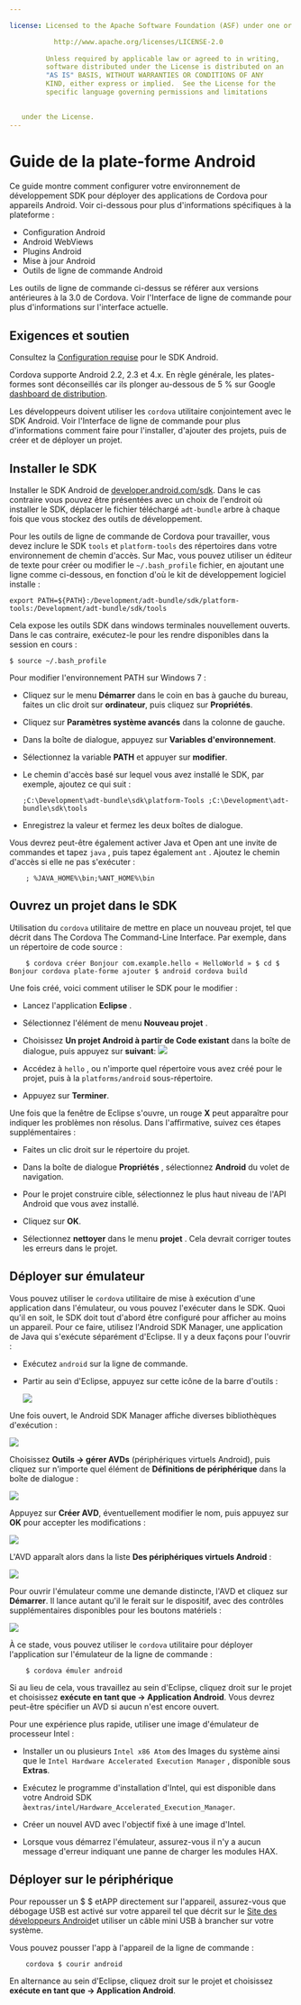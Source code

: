 ```yaml
---

license: Licensed to the Apache Software Foundation (ASF) under one or more contributor license agreements. See the NOTICE file distributed with this work for additional information regarding copyright ownership. The ASF licenses this file to you under the Apache License, Version 2.0 (the "License"); you may not use this file except in compliance with the License. You may obtain a copy of the License at

           http://www.apache.org/licenses/LICENSE-2.0
    
         Unless required by applicable law or agreed to in writing,
         software distributed under the License is distributed on an
         "AS IS" BASIS, WITHOUT WARRANTIES OR CONDITIONS OF ANY
         KIND, either express or implied.  See the License for the
         specific language governing permissions and limitations
    

   under the License.
---
```


# Guide de la plate-forme Android

Ce guide montre comment configurer votre environnement de développement SDK pour déployer des applications de Cordova pour appareils Android. Voir ci-dessous pour plus d'informations spécifiques à la plateforme :

*   Configuration Android
*   Android WebViews
*   Plugins Android
*   Mise à jour Android
*   Outils de ligne de commande Android

Les outils de ligne de commande ci-dessus se référer aux versions antérieures à la 3.0 de Cordova. Voir l'Interface de ligne de commande pour plus d'informations sur l'interface actuelle.

## Exigences et soutien

Consultez la [Configuration requise][1] pour le SDK Android.

 [1]: http://developer.android.com/sdk/index.html

Cordova supporte Android 2.2, 2.3 et 4.x. En règle générale, les plates-formes sont déconseillés car ils plonger au-dessous de 5 % sur Google [dashboard de distribution][2].

 [2]: http://developer.android.com/about/dashboards/index.html

<!--
NOTE, doc said:
- Android 2.1 (Deprecated May 2013)
- Android 3.x (Deprecated May 2013)
-->

Les développeurs doivent utiliser les `cordova` utilitaire conjointement avec le SDK Android. Voir l'Interface de ligne de commande pour plus d'informations comment faire pour l'installer, d'ajouter des projets, puis de créer et de déployer un projet.

## Installer le SDK

Installer le SDK Android de [developer.android.com/sdk][3]. Dans le cas contraire vous pouvez être présentées avec un choix de l'endroit où installer le SDK, déplacer le fichier téléchargé `adt-bundle` arbre à chaque fois que vous stockez des outils de développement.

 [3]: http://developer.android.com/sdk/

Pour les outils de ligne de commande de Cordova pour travailler, vous devez inclure le SDK `tools` et `platform-tools` des répertoires dans votre environnement de chemin d'accès. Sur Mac, vous pouvez utiliser un éditeur de texte pour créer ou modifier le `~/.bash_profile` fichier, en ajoutant une ligne comme ci-dessous, en fonction d'où le kit de développement logiciel installe :

    export PATH=${PATH}:/Development/adt-bundle/sdk/platform-tools:/Development/adt-bundle/sdk/tools
    

Cela expose les outils SDK dans windows terminales nouvellement ouverts. Dans le cas contraire, exécutez-le pour les rendre disponibles dans la session en cours :

    $ source ~/.bash_profile
    

Pour modifier l'environnement PATH sur Windows 7 :

*   Cliquez sur le menu **Démarrer** dans le coin en bas à gauche du bureau, faites un clic droit sur **ordinateur**, puis cliquez sur **Propriétés**.

*   Cliquez sur **Paramètres système avancés** dans la colonne de gauche.

*   Dans la boîte de dialogue, appuyez sur **Variables d'environnement**.

*   Sélectionnez la variable **PATH** et appuyer sur **modifier**.

*   Le chemin d'accès basé sur lequel vous avez installé le SDK, par exemple, ajoutez ce qui suit :
    
        ;C:\Development\adt-bundle\sdk\platform-Tools ;C:\Development\adt-bundle\sdk\tools
        

*   Enregistrez la valeur et fermez les deux boîtes de dialogue.

Vous devrez peut-être également activer Java et Open ant une invite de commandes et tapez `java` , puis tapez également `ant` . Ajoutez le chemin d'accès si elle ne pas s'exécuter :

        ; %JAVA_HOME%\bin;%ANT_HOME%\bin
    

## Ouvrez un projet dans le SDK

Utilisation du `cordova` utilitaire de mettre en place un nouveau projet, tel que décrit dans The Cordova The Command-Line Interface. Par exemple, dans un répertoire de code source :

        $ cordova créer Bonjour com.example.hello « HelloWorld » $ cd $ Bonjour cordova plate-forme ajouter $ android cordova build
    

Une fois créé, voici comment utiliser le SDK pour le modifier :

*   Lancez l'application **Eclipse** .

*   Sélectionnez l'élément de menu **Nouveau projet** .

*   Choisissez **Un projet Android à partir de Code existant** dans la boîte de dialogue, puis appuyez sur **suivant**: ![][4]

*   Accédez à `hello` , ou n'importe quel répertoire vous avez créé pour le projet, puis à la `platforms/android` sous-répertoire.

*   Appuyez sur **Terminer**.

 [4]: img/guide/platforms/android/eclipse_new_project.png

Une fois que la fenêtre de Eclipse s'ouvre, un rouge **X** peut apparaître pour indiquer les problèmes non résolus. Dans l'affirmative, suivez ces étapes supplémentaires :

*   Faites un clic droit sur le répertoire du projet.

*   Dans la boîte de dialogue **Propriétés** , sélectionnez **Android** du volet de navigation.

*   Pour le projet construire cible, sélectionnez le plus haut niveau de l'API Android que vous avez installé.

*   Cliquez sur **OK**.

*   Sélectionnez **nettoyer** dans le menu **projet** . Cela devrait corriger toutes les erreurs dans le projet.

## Déployer sur émulateur

Vous pouvez utiliser le `cordova` utilitaire de mise à exécution d'une application dans l'émulateur, ou vous pouvez l'exécuter dans le SDK. Quoi qu'il en soit, le SDK doit tout d'abord être configuré pour afficher au moins un appareil. Pour ce faire, utilisez l'Android SDK Manager, une application de Java qui s'exécute séparément d'Eclipse. Il y a deux façons pour l'ouvrir :

*   Exécutez `android` sur la ligne de commande.

*   Partir au sein d'Eclipse, appuyez sur cette icône de la barre d'outils :
    
    ![][5]

 [5]: img/guide/platforms/android/eclipse_android_sdk_button.png

Une fois ouvert, le Android SDK Manager affiche diverses bibliothèques d'exécution :

![][6]

 [6]: img/guide/platforms/android/asdk_window.png

Choisissez **Outils → gérer AVDs** (périphériques virtuels Android), puis cliquez sur n'importe quel élément de **Définitions de périphérique** dans la boîte de dialogue :

![][7]

 [7]: img/guide/platforms/android/asdk_device.png

Appuyez sur **Créer AVD**, éventuellement modifier le nom, puis appuyez sur **OK** pour accepter les modifications :

![][8]

 [8]: img/guide/platforms/android/asdk_newAVD.png

L'AVD apparaît alors dans la liste **Des périphériques virtuels Android** :

![][9]

 [9]: img/guide/platforms/android/asdk_avds.png

Pour ouvrir l'émulateur comme une demande distincte, l'AVD et cliquez sur **Démarrer**. Il lance autant qu'il le ferait sur le dispositif, avec des contrôles supplémentaires disponibles pour les boutons matériels :

![][10]

 [10]: img/guide/platforms/android/asdk_emulator.png

À ce stade, vous pouvez utiliser le `cordova` utilitaire pour déployer l'application sur l'émulateur de la ligne de commande :

        $ cordova émuler android
    

Si au lieu de cela, vous travaillez au sein d'Eclipse, cliquez droit sur le projet et choisissez **exécute en tant que → Application Android**. Vous devrez peut-être spécifier un AVD si aucun n'est encore ouvert.

Pour une expérience plus rapide, utiliser une image d'émulateur de processeur Intel :

*   Installer un ou plusieurs `Intel x86 Atom` des Images du système ainsi que le `Intel Hardware Accelerated Execution Manager` , disponible sous **Extras**.

*   Exécutez le programme d'installation d'Intel, qui est disponible dans votre Android SDK à`extras/intel/Hardware_Accelerated_Execution_Manager`.

*   Créer un nouvel AVD avec l'objectif fixé à une image d'Intel.

*   Lorsque vous démarrez l'émulateur, assurez-vous il n'y a aucun message d'erreur indiquant une panne de charger les modules HAX.

## Déployer sur le périphérique

Pour repousser un $ $ etAPP directement sur l'appareil, assurez-vous que débogage USB est activé sur votre appareil tel que décrit sur le [Site des développeurs Android][11]et utiliser un câble mini USB à brancher sur votre système.

 [11]: http://developer.android.com/tools/device.html

Vous pouvez pousser l'app à l'appareil de la ligne de commande :

        cordova $ courir android
    

En alternance au sein d'Eclipse, cliquez droit sur le projet et choisissez **exécute en tant que → Application Android**.